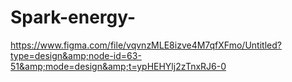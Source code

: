 # Spark-energy-
https://www.figma.com/file/vqvnzMLE8izve4M7qfXFmo/Untitled?type=design&amp;node-id=63-51&amp;mode=design&amp;t=ypHEHYlj2zTnxRJ6-0

